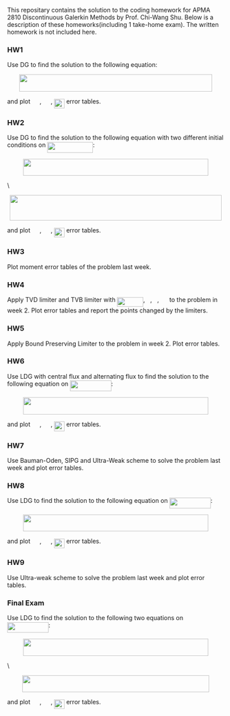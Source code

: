 This repositary contains the solution to the coding homework for APMA 2810 Discontinuous Galerkin Methods by Prof. Chi-Wang Shu. Below is a description of these homeworks(including 1 take-home exam). The written homework is not included here.

### **HW1**

Use DG to find the solution to the following equation:
<p align="center"><img src="https://rawgit.com/zzhang222/dg/master/svgs/13344509d7232284f0fb074711415c7a.svg?invert_in_darkmode" align=middle width=447.71743994999997pt height=39.452455349999994pt/></p>
and plot <img src="https://rawgit.com/zzhang222/dg/master/svgs/929ed909014029a206f344a28aa47d15.svg?invert_in_darkmode" align=middle width=17.73978854999999pt height=22.465723500000017pt/>, <img src="https://rawgit.com/zzhang222/dg/master/svgs/4327ea69d9c5edcc8ddaf24f1d5b47e4.svg?invert_in_darkmode" align=middle width=17.73978854999999pt height=22.465723500000017pt/>, <img src="https://rawgit.com/zzhang222/dg/master/svgs/986e40e0f11ab0c97cfd953d6e3fb747.svg?invert_in_darkmode" align=middle width=24.292324649999987pt height=22.465723500000017pt/> error tables.

### **HW2**

Use DG to find the solution to the following equation with two different initial conditions on <img src="https://rawgit.com/zzhang222/dg/master/svgs/0f1880c6e7bbc3ac10285066ac8ba019.svg?invert_in_darkmode" align=middle width=105.76486634999999pt height=24.65753399999998pt/>:
<p align="center"><img src="https://rawgit.com/zzhang222/dg/master/svgs/825df8af772fed0c9d30e6b4442110fd.svg?invert_in_darkmode" align=middle width=429.42427605pt height=39.452455349999994pt/></p>
\
<p align="center"><img src="https://rawgit.com/zzhang222/dg/master/svgs/f7d752fc0ab8308a0f68f8073ba3a8ac.svg?invert_in_darkmode" align=middle width=491.1943278pt height=59.178683850000006pt/></p>
and plot <img src="https://rawgit.com/zzhang222/dg/master/svgs/929ed909014029a206f344a28aa47d15.svg?invert_in_darkmode" align=middle width=17.73978854999999pt height=22.465723500000017pt/>, <img src="https://rawgit.com/zzhang222/dg/master/svgs/4327ea69d9c5edcc8ddaf24f1d5b47e4.svg?invert_in_darkmode" align=middle width=17.73978854999999pt height=22.465723500000017pt/>, <img src="https://rawgit.com/zzhang222/dg/master/svgs/986e40e0f11ab0c97cfd953d6e3fb747.svg?invert_in_darkmode" align=middle width=24.292324649999987pt height=22.465723500000017pt/> error tables.

### **HW3**

Plot moment error tables of the problem last week.

### **HW4**

Apply TVD limiter and TVB limiter with <img src="https://rawgit.com/zzhang222/dg/master/svgs/5781b091b470317acd7f461f904dcf36.svg?invert_in_darkmode" align=middle width=60.66198929999999pt height=22.465723500000017pt/>, <img src="https://rawgit.com/zzhang222/dg/master/svgs/034d0a6be0424bffe9a6e7ac9236c0f5.svg?invert_in_darkmode" align=middle width=8.219209349999991pt height=21.18721440000001pt/>, <img src="https://rawgit.com/zzhang222/dg/master/svgs/9612eecfec9dadf1a81d296bd2473777.svg?invert_in_darkmode" align=middle width=8.219209349999991pt height=21.18721440000001pt/>, <img src="https://rawgit.com/zzhang222/dg/master/svgs/b0c08f9b595a704efb907fc688034d80.svg?invert_in_darkmode" align=middle width=16.438418699999993pt height=21.18721440000001pt/> to the problem in week 2. Plot error tables and report the points changed by the limiters.

### **HW5**

Apply Bound Preserving Limiter to the problem in week 2. Plot error tables.

### **HW6**

Use LDG with central flux and alternating flux to find the solution to the following equation on <img src="https://rawgit.com/zzhang222/dg/master/svgs/0bb8c0cc4fff220f3dc9ff3b13b2c985.svg?invert_in_darkmode" align=middle width=95.80477829999998pt height=24.65753399999998pt/>:
<p align="center"><img src="https://rawgit.com/zzhang222/dg/master/svgs/f73503b1bc5e3c3bf8cb90960bbdb18f.svg?invert_in_darkmode" align=middle width=429.42427605pt height=39.452455349999994pt/></p>
and plot <img src="https://rawgit.com/zzhang222/dg/master/svgs/929ed909014029a206f344a28aa47d15.svg?invert_in_darkmode" align=middle width=17.73978854999999pt height=22.465723500000017pt/>, <img src="https://rawgit.com/zzhang222/dg/master/svgs/4327ea69d9c5edcc8ddaf24f1d5b47e4.svg?invert_in_darkmode" align=middle width=17.73978854999999pt height=22.465723500000017pt/>, <img src="https://rawgit.com/zzhang222/dg/master/svgs/986e40e0f11ab0c97cfd953d6e3fb747.svg?invert_in_darkmode" align=middle width=24.292324649999987pt height=22.465723500000017pt/> error tables.

### **HW7**

Use Bauman-Oden, SIPG and Ultra-Weak scheme to solve the problem last week and plot error tables.

### **HW8**

Use LDG to find the solution to the following equation on <img src="https://rawgit.com/zzhang222/dg/master/svgs/0bb8c0cc4fff220f3dc9ff3b13b2c985.svg?invert_in_darkmode" align=middle width=95.80477829999998pt height=24.65753399999998pt/>:
<p align="center"><img src="https://rawgit.com/zzhang222/dg/master/svgs/9554cd7d12947524b47a123734ad8cee.svg?invert_in_darkmode" align=middle width=429.42427605pt height=39.452455349999994pt/></p>
and plot <img src="https://rawgit.com/zzhang222/dg/master/svgs/929ed909014029a206f344a28aa47d15.svg?invert_in_darkmode" align=middle width=17.73978854999999pt height=22.465723500000017pt/>, <img src="https://rawgit.com/zzhang222/dg/master/svgs/4327ea69d9c5edcc8ddaf24f1d5b47e4.svg?invert_in_darkmode" align=middle width=17.73978854999999pt height=22.465723500000017pt/>, <img src="https://rawgit.com/zzhang222/dg/master/svgs/986e40e0f11ab0c97cfd953d6e3fb747.svg?invert_in_darkmode" align=middle width=24.292324649999987pt height=22.465723500000017pt/> error tables.

### **HW9**

Use Ultra-weak scheme to solve the problem last week and plot error tables.

### **Final Exam**

Use LDG to find the solution to the following two equations on <img src="https://rawgit.com/zzhang222/dg/master/svgs/0bb8c0cc4fff220f3dc9ff3b13b2c985.svg?invert_in_darkmode" align=middle width=95.80477829999998pt height=24.65753399999998pt/>:
<p align="center"><img src="https://rawgit.com/zzhang222/dg/master/svgs/bd1e61bdc049b95a08d40047a42420a0.svg?invert_in_darkmode" align=middle width=429.42427605pt height=39.452455349999994pt/></p>
\
<p align="center"><img src="https://rawgit.com/zzhang222/dg/master/svgs/2c27fc6a7dbaac2b81ce8d7484c7e75a.svg?invert_in_darkmode" align=middle width=433.0896207pt height=39.452455349999994pt/></p>
and plot <img src="https://rawgit.com/zzhang222/dg/master/svgs/929ed909014029a206f344a28aa47d15.svg?invert_in_darkmode" align=middle width=17.73978854999999pt height=22.465723500000017pt/>, <img src="https://rawgit.com/zzhang222/dg/master/svgs/4327ea69d9c5edcc8ddaf24f1d5b47e4.svg?invert_in_darkmode" align=middle width=17.73978854999999pt height=22.465723500000017pt/>, <img src="https://rawgit.com/zzhang222/dg/master/svgs/986e40e0f11ab0c97cfd953d6e3fb747.svg?invert_in_darkmode" align=middle width=24.292324649999987pt height=22.465723500000017pt/> error tables.

